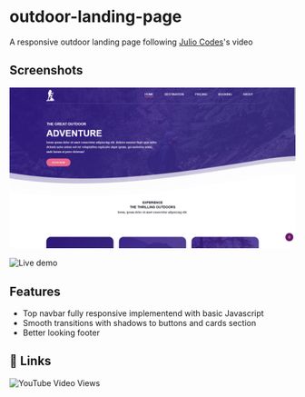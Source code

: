 # outdoor-landing-page

A responsive outdoor landing page following [Julio Codes](https://github.com/jlop007)'s video

## Screenshots

![desktop-view](./images/outdoor-landing-page.png)

![Live demo](https://htmlpreview.github.io/?https://github.com/xdelmo/outdoor-landing-page/blob/master/index.html)

## Features

- Top navbar fully responsive implementend with basic Javascript
- Smooth transitions with shadows to buttons and cards section
- Better looking footer

## 🔗 Links

![YouTube Video Views](https://img.shields.io/youtube/views/j_Xa7Kn59Es?label=source&style=social)
